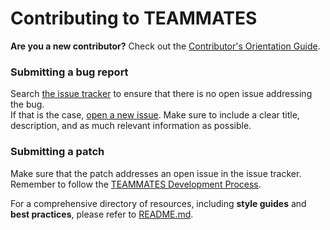 # Contributing to TEAMMATES
**Are you a new contributor?** Check out the [Contributor's Orientation Guide][COG].

[COG]: https://docs.google.com/document/d/1cY9pmEmw4dC6Z4LjN1WUTsynJ0jVPgbWsFhdyBy_wCU/pub?embedded=true

### Submitting a bug report
Search [the issue tracker][issue tracker] to ensure that there is no open issue addressing the bug.  
If that is the case, [open a new issue][new issue]. Make sure to include a clear title, description, and as much relevant information as possible.

[issue tracker]: https://github.com/TEAMMATES/teammates/issues
[new issue]: https://github.com/TEAMMATES/teammates/issues/new

### Submitting a patch
Make sure that the patch addresses an open issue in the issue tracker.  
Remember to follow the [TEAMMATES Development Process][dev].

[dev]: /devdocs/process.md

For a comprehensive directory of resources, including **style guides** and **best practices**, please refer to [README.md][readme].

[readme]: /README.md
